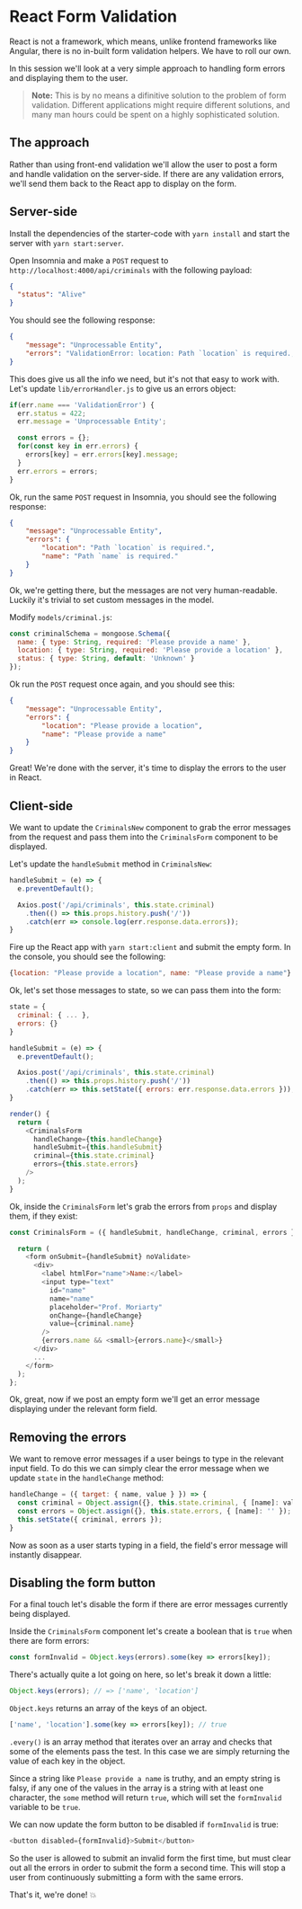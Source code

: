 # React Form Validation

React is not a framework, which means, unlike frontend frameworks like Angular, there is no in-built form validation helpers. We have to roll our own.

In this session we'll look at a very simple approach to handling form errors and displaying them to the user.

>**Note:** This is by no means a difinitive solution to the problem of form validation. Different applications might require different solutions, and many man hours could be spent on a highly sophisticated solution.

## The approach

Rather than using front-end validation we'll allow the user to post a form and handle validation on the server-side. If there are any validation errors, we'll send them back to the React app to display on the form.

## Server-side

Install the dependencies of the starter-code with `yarn install` and start the server with `yarn start:server`.

Open Insomnia and make a `POST` request to `http://localhost:4000/api/criminals` with the following payload:

```json
{
  "status": "Alive"
}
```

You should see the following response:

```json
{
	"message": "Unprocessable Entity",
	"errors": "ValidationError: location: Path `location` is required., name: Path `name` is required."
}
```

This does give us all the info we need, but it's not that easy to work with. Let's update `lib/errorHandler.js` to give us an errors object:

```js
if(err.name === 'ValidationError') {
  err.status = 422;
  err.message = 'Unprocessable Entity';

  const errors = {};
  for(const key in err.errors) {
    errors[key] = err.errors[key].message;
  }
  err.errors = errors;
}
```

Ok, run the same `POST` request in Insomnia, you should see the following response:

```json
{
	"message": "Unprocessable Entity",
	"errors": {
		"location": "Path `location` is required.",
		"name": "Path `name` is required."
	}
}
```

Ok, we're getting there, but the messages are not very human-readable. Luckily it's trivial to set custom messages in the model.

Modify `models/criminal.js`:

```js
const criminalSchema = mongoose.Schema({
  name: { type: String, required: 'Please provide a name' },
  location: { type: String, required: 'Please provide a location' },
  status: { type: String, default: 'Unknown' }
});
```

Ok run the `POST` request once again, and you should see this:

```json
{
	"message": "Unprocessable Entity",
	"errors": {
		"location": "Please provide a location",
		"name": "Please provide a name"
	}
}
```

Great! We're done with the server, it's time to display the errors to the user in React.

## Client-side

We want to update the `CriminalsNew` component to grab the error messages from the request and pass them into the `CriminalsForm` component to be displayed.

Let's update the `handleSubmit` method in `CriminalsNew`:

```js
handleSubmit = (e) => {
  e.preventDefault();

  Axios.post('/api/criminals', this.state.criminal)
    .then(() => this.props.history.push('/'))
    .catch(err => console.log(err.response.data.errors));
}
```

Fire up the React app with `yarn start:client` and submit the empty form. In the console, you should see the following:

```js
{location: "Please provide a location", name: "Please provide a name"}
```

Ok, let's set those messages to state, so we can pass them into the form:

```js
state = {
  criminal: { ... },
  errors: {}
}

handleSubmit = (e) => {
  e.preventDefault();

  Axios.post('/api/criminals', this.state.criminal)
    .then(() => this.props.history.push('/'))
    .catch(err => this.setState({ errors: err.response.data.errors }));
}

render() {
  return (
    <CriminalsForm
      handleChange={this.handleChange}
      handleSubmit={this.handleSubmit}
      criminal={this.state.criminal}
      errors={this.state.errors}
    />
  );
}
```

Ok, inside the `CriminalsForm` let's grab the errors from `props` and display them, if they exist:

```js
const CriminalsForm = ({ handleSubmit, handleChange, criminal, errors }) => {

  return (
    <form onSubmit={handleSubmit} noValidate>
      <div>
        <label htmlFor="name">Name:</label>
        <input type="text"
          id="name"
          name="name"
          placeholder="Prof. Moriarty"
          onChange={handleChange}
          value={criminal.name}
        />
        {errors.name && <small>{errors.name}</small>}
      </div>
      ...
    </form>
  );
};
```

Ok, great, now if we post an empty form we'll get an error message displaying under the relevant form field.

## Removing the errors

We want to remove error messages if a user beings to type in the relevant input field. To do this we can simply clear the error message when we update `state` in the `handleChange` method:

```js
handleChange = ({ target: { name, value } }) => {
  const criminal = Object.assign({}, this.state.criminal, { [name]: value });
  const errors = Object.assign({}, this.state.errors, { [name]: '' });
  this.setState({ criminal, errors });
}
```

Now as soon as a user starts typing in a field, the field's error message will instantly disappear.

## Disabling the form button

For a final touch let's disable the form if there are error messages currently being displayed.

Inside the `CriminalsForm` component let's create a boolean that is `true` when there are form errors:

```js
const formInvalid = Object.keys(errors).some(key => errors[key]);
```

There's actually quite a lot going on here, so let's break it down a little:

```js
Object.keys(errors); // => ['name', 'location']
```

`Object.keys` returns an array of the keys of an object.

```js
['name', 'location'].some(key => errors[key]); // true
```

`.every()` is an array method that iterates over an array and checks that some of the elements pass the test. In this case we are simply returning the value of each key in the object.

Since a string like `Please provide a name` is truthy, and an empty string is falsy, if any one of the values in the array is a string with at least one character, the `some` method will return `true`, which will set the `formInvalid` variable to be `true`.

We can now update the form button to be disabled if `formInvalid` is true:

```js
<button disabled={formInvalid}>Submit</button>
```

So the user is allowed to submit an invalid form the first time, but must clear out all the errors in order to submit the form a second time. This will stop a user from continuously submitting a form with the same errors.

That's it, we're done! 💥